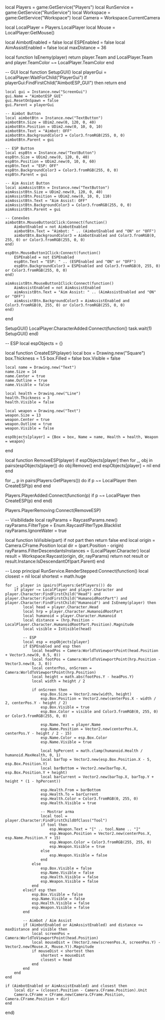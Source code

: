 local Players = game:GetService("Players")
local RunService = game:GetService("RunService")
local Workspace = game:GetService("Workspace")
local Camera = Workspace.CurrentCamera

local LocalPlayer = Players.LocalPlayer
local Mouse = LocalPlayer:GetMouse()

local AimbotEnabled = false
local ESPEnabled = false
local AimAssistEnabled = false
local maxDistance = 36

local function IsEnemy(player)
	return player.Team and LocalPlayer.Team and player.TeamColor ~= LocalPlayer.TeamColor
end

-- GUI
local function SetupGUI()
	local playerGui = LocalPlayer:WaitForChild("PlayerGui")
	if playerGui:FindFirstChild("AimbotESP_GUI") then return end

	local gui = Instance.new("ScreenGui")
	gui.Name = "AimbotESP_GUI"
	gui.ResetOnSpawn = false
	gui.Parent = playerGui

	-- Aimbot Button
	local aimbotBtn = Instance.new("TextButton")
	aimbotBtn.Size = UDim2.new(0, 120, 0, 40)
	aimbotBtn.Position = UDim2.new(0, 10, 0, 10)
	aimbotBtn.Text = "Aimbot: OFF"
	aimbotBtn.BackgroundColor3 = Color3.fromRGB(255, 0, 0)
	aimbotBtn.Parent = gui

	-- ESP Button
	local espBtn = Instance.new("TextButton")
	espBtn.Size = UDim2.new(0, 120, 0, 40)
	espBtn.Position = UDim2.new(0, 10, 0, 60)
	espBtn.Text = "ESP: OFF"
	espBtn.BackgroundColor3 = Color3.fromRGB(255, 0, 0)
	espBtn.Parent = gui

	-- Aim Assist Button
	local aimAssistBtn = Instance.new("TextButton")
	aimAssistBtn.Size = UDim2.new(0, 120, 0, 40)
	aimAssistBtn.Position = UDim2.new(0, 10, 0, 110)
	aimAssistBtn.Text = "Aim Assist: OFF"
	aimAssistBtn.BackgroundColor3 = Color3.fromRGB(255, 0, 0)
	aimAssistBtn.Parent = gui

	-- Conexões
	aimbotBtn.MouseButton1Click:Connect(function()
		AimbotEnabled = not AimbotEnabled
		aimbotBtn.Text = "Aimbot: " .. (AimbotEnabled and "ON" or "OFF")
		aimbotBtn.BackgroundColor3 = AimbotEnabled and Color3.fromRGB(0, 255, 0) or Color3.fromRGB(255, 0, 0)
	end)

	espBtn.MouseButton1Click:Connect(function()
		ESPEnabled = not ESPEnabled
		espBtn.Text = "ESP: " .. (ESPEnabled and "ON" or "OFF")
		espBtn.BackgroundColor3 = ESPEnabled and Color3.fromRGB(0, 255, 0) or Color3.fromRGB(255, 0, 0)
	end)

	aimAssistBtn.MouseButton1Click:Connect(function()
		AimAssistEnabled = not AimAssistEnabled
		aimAssistBtn.Text = "Aim Assist: " .. (AimAssistEnabled and "ON" or "OFF")
		aimAssistBtn.BackgroundColor3 = AimAssistEnabled and Color3.fromRGB(0, 255, 0) or Color3.fromRGB(255, 0, 0)
	end)
end

SetupGUI()
LocalPlayer.CharacterAdded:Connect(function()
	task.wait(1)
	SetupGUI()
end)

-- ESP
local espObjects = {}

local function CreateESP(player)
	local box = Drawing.new("Square")
	box.Thickness = 1.5
	box.Filled = false
	box.Visible = false

	local name = Drawing.new("Text")
	name.Size = 14
	name.Center = true
	name.Outline = true
	name.Visible = false

	local health = Drawing.new("Line")
	health.Thickness = 3
	health.Visible = false

	local weapon = Drawing.new("Text")
	weapon.Size = 13
	weapon.Center = true
	weapon.Outline = true
	weapon.Visible = false

	espObjects[player] = {Box = box, Name = name, Health = health, Weapon = weapon}
end

local function RemoveESP(player)
	if espObjects[player] then
		for _, obj in pairs(espObjects[player]) do
			obj:Remove()
		end
		espObjects[player] = nil
	end
end

for _, p in pairs(Players:GetPlayers()) do
	if p ~= LocalPlayer then
		CreateESP(p)
	end
end

Players.PlayerAdded:Connect(function(p)
	if p ~= LocalPlayer then
		CreateESP(p)
	end
end)

Players.PlayerRemoving:Connect(RemoveESP)

-- Visibilidade
local rayParams = RaycastParams.new()
rayParams.FilterType = Enum.RaycastFilterType.Blacklist
rayParams.IgnoreWater = true

local function IsVisible(part)
	if not part then return false end
	local origin = Camera.CFrame.Position
	local dir = (part.Position - origin)
	rayParams.FilterDescendantsInstances = {LocalPlayer.Character}
	local result = Workspace:Raycast(origin, dir, rayParams)
	return not result or result.Instance:IsDescendantOf(part.Parent)
end

-- Loop principal
RunService.RenderStepped:Connect(function()
	local closest = nil
	local shortest = math.huge

	for _, player in ipairs(Players:GetPlayers()) do
		if player ~= LocalPlayer and player.Character and player.Character:FindFirstChild("Head") and player.Character:FindFirstChild("HumanoidRootPart") and player.Character:FindFirstChild("Humanoid") and IsEnemy(player) then
			local head = player.Character.Head
			local hrp = player.Character.HumanoidRootPart
			local humanoid = player.Character.Humanoid
			local distance = (hrp.Position - LocalPlayer.Character.HumanoidRootPart.Position).Magnitude
			local visible = IsVisible(head)

			-- ESP
			local esp = espObjects[player]
			if ESPEnabled and esp then
				local headPos = Camera:WorldToViewportPoint(head.Position + Vector3.new(0, 0.5, 0))
				local footPos = Camera:WorldToViewportPoint(hrp.Position - Vector3.new(0, 3, 0))
				local centerPos, onScreen = Camera:WorldToViewportPoint(hrp.Position)
				local height = math.abs(footPos.Y - headPos.Y)
				local width = height / 2

				if onScreen then
					esp.Box.Size = Vector2.new(width, height)
					esp.Box.Position = Vector2.new(centerPos.X - width / 2, centerPos.Y - height / 2)
					esp.Box.Visible = true
					esp.Box.Color = visible and Color3.fromRGB(0, 255, 0) or Color3.fromRGB(255, 0, 0)

					esp.Name.Text = player.Name
					esp.Name.Position = Vector2.new(centerPos.X, centerPos.Y - height / 2 - 15)
					esp.Name.Color = esp.Box.Color
					esp.Name.Visible = true

					local hpPercent = math.clamp(humanoid.Health / humanoid.MaxHealth, 0, 1)
					local barTop = Vector2.new(esp.Box.Position.X - 5, esp.Box.Position.Y)
					local barBottom = Vector2.new(barTop.X, esp.Box.Position.Y + height)
					local barCurrent = Vector2.new(barTop.X, barTop.Y + height * (1 - hpPercent))

					esp.Health.From = barBottom
					esp.Health.To = barCurrent
					esp.Health.Color = Color3.fromRGB(0, 255, 0)
					esp.Health.Visible = true

					-- Mostrar arma
					local tool = player.Character:FindFirstChildOfClass("Tool")
					if tool then
						esp.Weapon.Text = "[" .. tool.Name .. "]"
						esp.Weapon.Position = Vector2.new(centerPos.X, esp.Name.Position.Y + 15)
						esp.Weapon.Color = Color3.fromRGB(255, 255, 0)
						esp.Weapon.Visible = true
					else
						esp.Weapon.Visible = false
					end
				else
					esp.Box.Visible = false
					esp.Name.Visible = false
					esp.Health.Visible = false
					esp.Weapon.Visible = false
				end
			elseif esp then
				esp.Box.Visible = false
				esp.Name.Visible = false
				esp.Health.Visible = false
				esp.Weapon.Visible = false
			end

			-- Aimbot / Aim Assist
			if (AimbotEnabled or AimAssistEnabled) and distance <= maxDistance and visible then
				local screenPos = Camera:WorldToViewportPoint(head.Position)
				local mouseDist = (Vector2.new(screenPos.X, screenPos.Y) - Vector2.new(Mouse.X, Mouse.Y)).Magnitude
				if mouseDist < shortest then
					shortest = mouseDist
					closest = head
				end
			end
		end
	end

	if (AimbotEnabled or AimAssistEnabled) and closest then
		local dir = (closest.Position - Camera.CFrame.Position).Unit
		Camera.CFrame = CFrame.new(Camera.CFrame.Position, Camera.CFrame.Position + dir)
	end
end)
